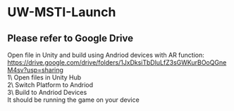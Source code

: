 # UW-MSTI-Launch
## Please refer to Google Drive
Open file in Unity and build using Andriod devices with AR function: https://drive.google.com/drive/folders/1JxDksiTbDluLfZ3sGWKurBOoQGneM4sv?usp=sharing  
1\ Open files in Unity Hub  
2\ Switch Platform to Andriod  
3\ Build to Andriod Devices  
It should be running the game on your device
